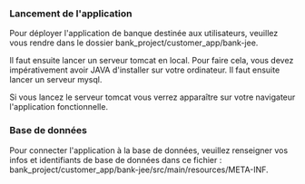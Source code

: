 ### Lancement de l'application
Pour déployer l'application de banque destinée aux utilisateurs, veuillez vous rendre dans le dossier bank_project/customer_app/bank-jee.  

Il faut ensuite lancer un serveur tomcat en local. Pour faire cela, vous devez impérativement avoir JAVA d'installer sur votre ordinateur.
Il faut ensuite lancer un serveur mysql.   

Si vous lancez le serveur tomcat vous verrez apparaître sur votre navigateur l'application fonctionnelle.

### Base de données
Pour connecter l'application à la base de données, veuillez renseigner vos infos et identifiants de base de données dans ce fichier :  
bank_project/customer_app/bank-jee/src/main/resources/META-INF.
